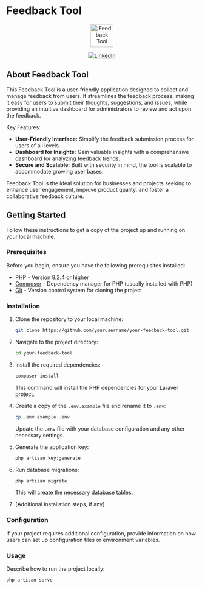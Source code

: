 #  Feedback Tool

<p align="center"><a href="https://freepngimg.com/download/feedback/8-2-feedback-png-clipart.png" target="_blank"><img src="https://freepngimg.com/download/feedback/8-2-feedback-png-clipart.png" width="60" alt="Feedback Tool "></a></p>

<p align="center">
    <a href="https://www.linkedin.com/in/nabeel-mehdi-imrani-070498230/" target="_blank"><img src="https://img.shields.io/badge/LinkedIn-Nabeel_Imrani-blue" alt="LinkedIn"></a></p>
    
## About Feedback Tool

This Feedback Tool is a user-friendly application designed to collect and manage feedback from users. It streamlines the feedback process, making it easy for users to submit their thoughts, suggestions, and issues, while providing an intuitive dashboard for administrators to review and act upon the feedback.

Key Features:

- **User-Friendly Interface:** Simplify the feedback submission process for users of all levels.
- **Dashboard for Insights:** Gain valuable insights with a comprehensive dashboard for analyzing feedback trends.
- **Secure and Scalable:** Built with security in mind, the tool is scalable to accommodate growing user bases.

 Feedback Tool is the ideal solution for businesses and projects seeking to enhance user engagement, improve product quality, and foster a collaborative feedback culture.


## Getting Started

Follow these instructions to get a copy of the project up and running on your local machine.

### Prerequisites

Before you begin, ensure you have the following prerequisites installed:

- [PHP](https://www.php.net/) - Version 8.2.4 or higher
- [Composer](https://getcomposer.org/) - Dependency manager for PHP (usually installed with PHP)
- [Git](https://git-scm.com/) - Version control system for cloning the project


### Installation

1. Clone the repository to your local machine:

    ```bash
    git clone https://github.com/yourusername/your-feedback-tool.git
    ```

2. Navigate to the project directory:

    ```bash
    cd your-feedback-tool
    ```

3. Install the required dependencies:

    ```bash
    composer install
    ```

    This command will install the PHP dependencies for your Laravel project.

4. Create a copy of the `.env.example` file and rename it to `.env`:

    ```bash
    cp .env.example .env
    ```

    Update the `.env` file with your database configuration and any other necessary settings.

5. Generate the application key:

    ```bash
    php artisan key:generate
    ```

6. Run database migrations:

    ```bash
    php artisan migrate
    ```

    This will create the necessary database tables.

7. [Additional installation steps, if any]

### Configuration

If your project requires additional configuration, provide information on how users can set up configuration files or environment variables.

### Usage

Describe how to run the project locally:

```bash
php artisan serve

